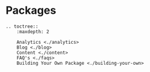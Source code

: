 Packages
========

```eval_rst
.. toctree::
    :maxdepth: 2

    Analytics <./analytics>
    Blog <./blog>
    Content <./content>
    FAQ's <./faqs>
    Building Your Own Package <./building-your-own>
```